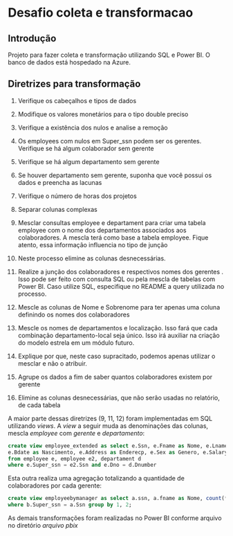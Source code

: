 # Desafio coleta e transformacao

## Introdução

Projeto para fazer coleta e transformação utilizando SQL e Power BI. O banco de dados está hospedado na Azure.

## Diretrizes para transformação

1. Verifique os cabeçalhos e tipos de dados

2. Modifique os valores monetários para o tipo double preciso

3. Verifique a existência dos nulos e analise a remoção

4. Os employees com nulos em Super_ssn podem ser os gerentes. Verifique se há algum colaborador sem gerente

5. Verifique se há algum departamento sem gerente

6. Se houver departamento sem gerente, suponha que você possui os dados e preencha as lacunas

7. Verifique o número de horas dos projetos

8. Separar colunas complexas

9. Mesclar consultas employee e departament para criar uma tabela employee com o nome dos departamentos associados aos colaboradores. A mescla terá como base a tabela employee. Fique atento, essa informação influencia no tipo de junção

10. Neste processo elimine as colunas desnecessárias.

11. Realize a junção dos colaboradores e respectivos nomes dos gerentes . Isso pode ser feito com consulta SQL ou pela mescla de tabelas com Power BI. Caso utilize SQL, especifique no README a query utilizada no processo.

12. Mescle as colunas de Nome e Sobrenome para ter apenas uma coluna definindo os nomes dos colaboradores

13. Mescle os nomes de departamentos e localização. Isso fará que cada combinação departamento-local seja único. Isso irá auxiliar na criação do modelo estrela em um módulo futuro.

14. Explique por que, neste caso supracitado, podemos apenas utilizar o mesclar e não o atribuir.

15. Agrupe os dados a fim de saber quantos colaboradores existem por gerente

16. Elimine as colunas desnecessárias, que não serão usadas no relatório, de cada tabela

A maior parte dessas diretrizes (9, 11, 12) foram implementadas em SQL utilizando *views*.
A *view* a seguir muda as denominações das colunas, mescla *employee* com *gerente* e *departamento*:
~~~sql
create view employee_extended as select e.Ssn, e.Fname as Nome, e.Lname as Sobrenome, concat(e.Fname, ' ', e.Lname) as 'Nome completo', 
e.Bdate as Nascimento, e.Address as Enderecp, e.Sex as Genero, e.Salary as Salario, e2.Fname as Gerente, d.Dname as Departamento
from employee e, employee e2, departament d
where e.Super_ssn = e2.Ssn and e.Dno = d.Dnumber
~~~

Esta outra realiza uma agregação totalizando a quantidade de colaboradores por cada gerente:
~~~sql
create view employeebymanager as select a.ssn, a.fname as Nome, count(*) as Empregados from employee as a, employee as b
where b.Super_ssn = a.Ssn group by 1, 2;
~~~

As demais transformações foram realizadas no Power BI conforme arquivo no diretório *arquivo pbix*